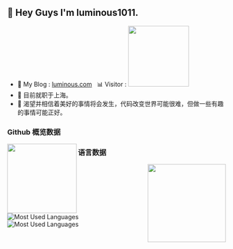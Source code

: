 ## 👋 Hey Guys I'm luminous1011.

- 👾 My Blog : [luminous.com](http://47.93.60.137)&nbsp;&nbsp;&nbsp;📊 Visitor : <img src="https://profile-counter.glitch.me/luminous1011/count.svg" width="140"/>
- 🌱 目前就职于上海。 
- 🌱 渴望并相信着美好的事情将会发生，代码改变世界可能很难，但做一些有趣的事情可能正好。 

### Github 概览数据
<div><img align="left" height="160px" src="https://github-readme-stats.vercel.app/api?username=luminous1011&show_icons=true&theme=dracula" /></div>




### 语言数据
<div><img align="right"  height="180px" src="https://github-readme-stats.vercel.app/api/top-langs/?username=luminous1011&show_icons=true&layout=compact&theme=dracula"/></div>

![Most Used Languages](https://github-readme-stats.vercel.app/api/top-langs/?username=luminous1011&theme=dark&layout=compact)
![Most Used Languages](https://github-readme-stats.vercel.app/api/top-langs/?username=luminous1011&theme=dark&layout=compact)

